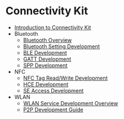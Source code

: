 # Connectivity Kit<!--connectivity-kit-->

- [Introduction to Connectivity Kit](connectivity-kit-intro.md)
- Bluetooth<!--bluetooth-->
  - [Bluetooth Overview](bluetooth/bluetooth-overview.md)
  - [Bluetooth Setting Development](bluetooth/br-development-guide.md)
  - [BLE Development](bluetooth/ble-development-guide.md)
  - [GATT Development](bluetooth/gatt-development-guide.md)
  - [SPP Development](bluetooth/spp-development-guide.md)
- NFC<!--nfc-->
  - [NFC Tag Read/Write Development](nfc/nfc-tag-access-guide.md)
  - [HCE Development](nfc/nfc-hce-guide.md)
  - [SE Access Development](nfc/nfc-se-access-guide.md)
- WLAN<!--wlan-->
  - [WLAN Service Development Overview](wlan/wlan-overview.md)
  - [P2P Development Guide](wlan/p2p-development-guide.md)

